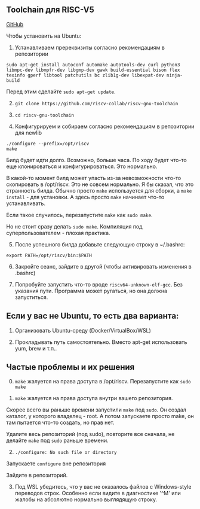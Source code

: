 
## Toolchain для RISC-V5

[GitHub](https://github.com/riscv-collab/riscv-gnu-toolchain) 

Чтобы установить на Ubuntu:

1. Устанавливаем пререквизиты согласно рекомендациям в репозитории

```
sudo apt-get install autoconf automake autotools-dev curl python3 libmpc-dev libmpfr-dev libgmp-dev gawk build-essential bison flex texinfo gperf libtool patchutils bc zlib1g-dev libexpat-dev ninja-build
```

Перед этим сделайте ```sudo apt-get update```.

2. ```git clone https://github.com/riscv-collab/riscv-gnu-toolchain```

3. ```cd riscv-gnu-toolchain```

4. Конфигурируем и собираем согласно рекомендациям в репозитории для newlib

```
./configure --prefix=/opt/riscv
make
```

Билд будет идти долго. Возможно, больше часа.
По ходу будет что-то еще клонироваться и конфигурироваться.
Это нормально.

В какой-то момент билд может упасть из-за невозможности что-то скопировать в
/opt/riscv. Это не совсем нормально. Я бы сказал, что это странность билда.
Обычно просто ```make``` используется для сборки, а ```make install``` - для установки.
А здесь просто ```make``` начинает что-то устанавливать.

Если такое случилось, перезапустите ```make``` как ```sudo make```. 
 
Но не стоит сразу делать ```sudo make```. Компиляция под суперпользователем - плохая практика.

5. После успешного билда добавьте следующую строку в ~/.bashrc:

```
export PATH=/opt/riscv/bin:$PATH
```

6. Закройте сеанс, зайдите в другой (чтобы активировать изменения в .bashrc)

7. Попробуйте запустить что-то вроде ```riscv64-unknown-elf-gcc```. Без указания пути.
Программа может ругаться, но она должна запуститься.


## Если у вас не Ubuntu, то есть два варианта:

1. Организовать Ubuntu-среду (Docker/VirtualBox/WSL)

2. Прокладывать путь самостоятельно. Вместо apt-get использовать yum, brew и т.п..

## Частые проблемы и их решения 

0. ```make``` жалуется на права доступа в /opt/riscv. Перезапустите как ```sudo make```

1. ```make``` жалуется на права доступа внутри вашего репозитория.

Скорее всего вы раньше времени запустили ```make``` под ```sudo```. Он создал каталог, у которого владелец - root.
А потом запускаете просто make, он там пытается что-то создать, но прав нет.

Удалите веcь репозиторий (под sudo), повторите все сначала, не делайте ```make``` под ```sudo``` раньше времени.

2. ```./configure: No such file or directory```

Запускаете ```configure``` вне репозитория

Зайдите в репозиторий.

3. Под WSL убедитесь, что у вас не оказалось файлов с Windows-style переводов строк.
Особенно если видите в диагностике '^M' или жалобы на абсолютно нормально выглядящую строку.


